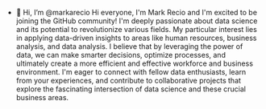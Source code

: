 - 👋 Hi, I’m @markarecio
Hi everyone, I'm Mark Recio and I'm excited to be joining the GitHub community!
I'm deeply passionate about data science and its potential to revolutionize various fields.
My particular interest lies in applying data-driven insights to areas like human resources,
business analysis, and data analysis. I believe that by leveraging the power of data,
we can make smarter decisions, optimize processes,
and ultimately create a more efficient and effective workforce and business environment.
I'm eager to connect with fellow data enthusiasts, learn from your experiences,
and contribute to collaborative projects that explore the fascinating intersection
of data science and these crucial business areas.
